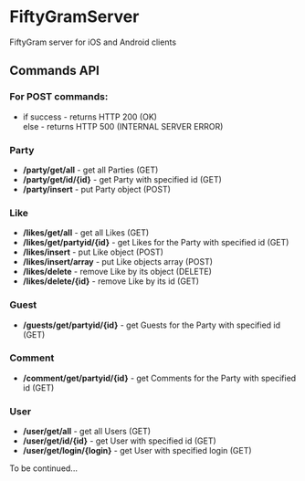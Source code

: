 # FiftyGramServer
FiftyGram server for iOS and Android clients

## Commands API

### For POST commands:
- if success - returns HTTP 200 (OK)<br />
  else - returns HTTP 500 (INTERNAL SERVER ERROR)

### Party
- **/party/get/all** - get all Parties (GET)
- **/party/get/id/{id}** - get Party with specified id (GET)
- **/party/insert** - put Party object (POST)<br />

### Like
- **/likes/get/all** - get all Likes (GET)
- **/likes/get/partyid/{id}** - get Likes for the Party with specified id (GET)
- **/likes/insert** - put Like object (POST)<br />
- **/likes/insert/array** - put Like objects array (POST)<br />
- **/likes/delete** - remove Like by its object (DELETE)<br />
- **/likes/delete/{id}** - remove Like by its id (GET)<br />

### Guest
- **/guests/get/partyid/{id}** - get Guests for the Party with specified id (GET)

### Comment
- **/comment/get/partyid/{id}** - get Comments for the Party with specified id (GET)

### User
- **/user/get/all** - get all Users (GET)
- **/user/get/id/{id}** - get User with specified id (GET)
- **/user/get/login/{login}** - get User with specified login (GET)<br />

To be continued...
